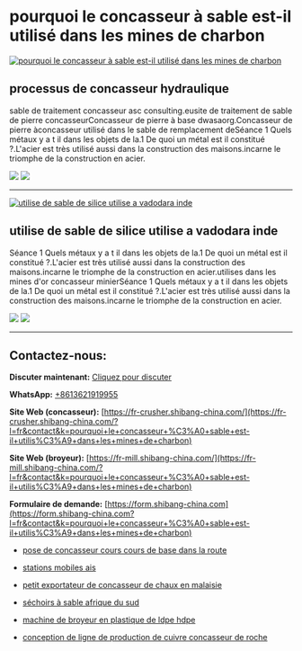 # pourquoi le concasseur à sable est-il utilisé dans les mines de charbon

<a href="https://swt.shibang-china.com/?l=fr&img&k=pourquoi+le+concasseur+%C3%A0+sable+est-il+utilis%C3%A9+dans+les+mines+de+charbon" target="_blank">![pourquoi le concasseur à sable est-il utilisé dans les mines de charbon](http://static.shibang-china.com/all-800x300/895.jpg)</a>

## processus de concasseur hydraulique
sable de traitement concasseur asc consulting.eusite de traitement de sable de pierre concasseurConcasseur de pierre à base dwasaorg.Concasseur de pierre àconcasseur utilisé dans le sable de remplacement deSéance 1 Quels métaux y a t il dans les objets de la.1 De quoi un métal est il constitué ?.L'acier est très utilisé aussi dans la construction des maisons.incarne le triomphe de la construction en acier.


<a href="https://whatsapp.shibangsoft.com/WhatsApp.php" target="_blank" title="WhatsApp">![](http://static.shibang-china.com/icon/whatsapp.png)</a> <a href="https://swt.shibang-china.com/?l=fr&icon&k=pourquoi+le+concasseur+%C3%A0+sable+est-il+utilis%C3%A9+dans+les+mines+de+charbon" target="_blank">![](http://static.shibang-china.com/icon/chat-fr.png)</a>

---

<a href="https://swt.shibang-china.com/?l=fr&img&k=pourquoi+le+concasseur+%C3%A0+sable+est-il+utilis%C3%A9+dans+les+mines+de+charbon" target="_blank">![utilise de sable de silice utilise a vadodara inde](http://static.shibang-china.com/all-800x300/43.jpg)</a>

## utilise de sable de silice utilise a vadodara inde
Séance 1 Quels métaux y a t il dans les objets de la.1 De quoi un métal est il constitué ?.L'acier est très utilisé aussi dans la construction des maisons.incarne le triomphe de la construction en acier.utilises dans les mines d'or concasseur minierSéance 1 Quels métaux y a t il dans les objets de la.1 De quoi un métal est il constitué ?.L'acier est très utilisé aussi dans la construction des maisons.incarne le triomphe de la construction en acier.


<a href="https://whatsapp.shibangsoft.com/WhatsApp.php" target="_blank" title="WhatsApp">![](http://static.shibang-china.com/icon/whatsapp.png)</a> <a href="https://swt.shibang-china.com/?l=fr&icon&k=pourquoi+le+concasseur+%C3%A0+sable+est-il+utilis%C3%A9+dans+les+mines+de+charbon" target="_blank">![](http://static.shibang-china.com/icon/chat-fr.png)</a>

---
## Contactez-nous:

**Discuter maintenant:** [Cliquez pour discuter](https://swt.shibang-china.com?l=fr&contact&k=pourquoi+le+concasseur+%C3%A0+sable+est-il+utilis%C3%A9+dans+les+mines+de+charbon)

**WhatsApp:**  [+8613621919955](https://whatsapp.shibangsoft.com/WhatsApp.php)

**Site Web (concasseur):** [https://fr-crusher.shibang-china.com/](https://fr-crusher.shibang-china.com/?l=fr&contact&k=pourquoi+le+concasseur+%C3%A0+sable+est-il+utilis%C3%A9+dans+les+mines+de+charbon)

**Site Web (broyeur):** [https://fr-mill.shibang-china.com/](https://fr-mill.shibang-china.com/?l=fr&contact&k=pourquoi+le+concasseur+%C3%A0+sable+est-il+utilis%C3%A9+dans+les+mines+de+charbon)

**Formulaire de demande:** [https://form.shibang-china.com](https://form.shibang-china.com?l=fr&contact&k=pourquoi+le+concasseur+%C3%A0+sable+est-il+utilis%C3%A9+dans+les+mines+de+charbon)

* [pose de concasseur cours cours de base dans la route](../1/pose%20de%20concasseur%20cours%20cours%20de%20base%20dans%20la%20route.md)

* [stations mobiles ais](../5/stations%20mobiles%20ais.md)

* [petit exportateur de concasseur de chaux en malaisie](../2/petit%20exportateur%20de%20concasseur%20de%20chaux%20en%20malaisie.md)

* [séchoirs à sable afrique du sud](../10/s%C3%A9choirs%20%C3%A0%20sable%20afrique%20du%20sud.md)

* [machine de broyeur en plastique de ldpe hdpe](../8/machine%20de%20broyeur%20en%20plastique%20de%20ldpe%20hdpe.md)

* [conception de ligne de production de cuivre concasseur de roche](../8/conception%20de%20ligne%20de%20production%20de%20cuivre%20concasseur%20de%20roche.md)